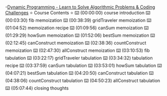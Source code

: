 # 

-[Dynamic Programming - Learn to Solve Algorithmic Problems & Coding Challenges](https://www.youtube.com/watch?v=oBt53YbR9Kk&list=PLBZI3Jo1WG62y5CYTXFfcFJbMpww_Chdo&index=16&t=16s)
  ⭐️ Course Contents ⭐️
  ⌨️ (00:00:00) course introduction
  ⌨️ (00:03:30) fib memoization
  ⌨️ (00:38:39) gridTraveler memoization
  ⌨️ (01:04:52) memoization recipe
  ⌨️ (01:09:56) canSum memoization
  ⌨️ (01:29:29) howSum memoization
  ⌨️ (01:52:06) bestSum memoization
  ⌨️ (02:12:45) canConstruct memoization
  ⌨️ (02:38:36) countConstruct memoization
  ⌨️ (02:47:30) allConstruct memoization
  ⌨️ (03:10:53) fib tabulation
  ⌨️ (03:22:17) gridTraveler tabulation
  ⌨️ (03:34:32) tabulation recipe
  ⌨️ (03:37:59) canSum tabulation
  ⌨️ (03:53:01) howSum tabulation
  ⌨️ (04:07:21) bestSum tabulation
  ⌨️ (04:20:50) canConstruct tabulation
  ⌨️ (04:38:06) countConstruct tabulation
  ⌨️ (04:50:23) allConstruct tabulation
  ⌨️ (05:07:44) closing thoughts
